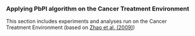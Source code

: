 ### Applying PbPI algorithm on the Cancer Treatment Environment

This section includes experiments and analyses run on the Cancer Treatment Environment (based on [Zhao et al. (2009)](https://onlinelibrary.wiley.com/doi/abs/10.1002/sim.3720))